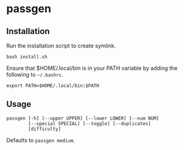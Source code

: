 # passgen

## Installation

Run the installation script to create symlink.
```
bash install.sh
```

Ensure that $HOME/.local/bin is in your PATH variable by adding the following to `~/.bashrc`.
```
export PATH=$HOME/.local/bin:$PATH
```

## Usage
```
passgen [-h] [--upper UPPER] [--lower LOWER] [--num NUM]
        [--special SPECIAL] [--toggle] [--duplicates]
        [difficulty]
```
Defaults to `passgen medium`.
